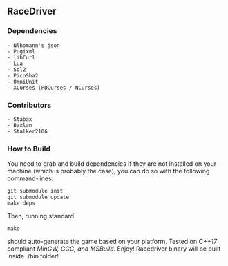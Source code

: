 
## RaceDriver ##

### Dependencies ###

	- Nlhomann's json
	- Pugixml
	- libCurl
	- Lua
	- Sol2
	- PicoSha2
	- OmniUnit
	- XCurses (PDCurses / NCurses)

### Contributors ###

	- Stabax
	- Baxlan
	- Stalker2106

### How to Build ###

You need to grab and build dependencies if they are not installed on your machine (which is probably the case),
you can do so with the following command-lines:

    git submodule init
    git submodule update
    make deps

Then, running standard

    make

should auto-generate the game based on your platform.
Tested on *C++17* compliant *MinGW, GCC, and MSBuild*.
Enjoy! Racedriver binary will be built inside ./bin folder!